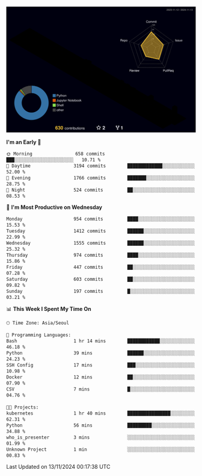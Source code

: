 <!-- ![Header](./github-header-image.png) -->

<!-- <div align="center">
  <img src="https://ziadoua.github.io/m3-Markdown-Badges/badges/FastAPI/fastapi1.svg" />&nbsp
  <img src="https://ziadoua.github.io/m3-Markdown-Badges/badges/Git/git1.svg" />&nbsp
  <img src="https://ziadoua.github.io/m3-Markdown-Badges/badges/Linux/linux2.svg" />&nbsp
  <img src="https://ziadoua.github.io/m3-Markdown-Badges/badges/PostgreSQL/postgresql3.svg" />&nbsp
  <img src="https://ziadoua.github.io/m3-Markdown-Badges/badges/Python/python3.svg" />&nbsp
</div> -->

![](./profile-3d-contrib/profile-night-rainbow.svg)

<!--START_SECTION:waka-->
**I'm an Early 🐤** 

```text
🌞 Morning                658 commits         ███░░░░░░░░░░░░░░░░░░░░░░   10.71 % 
🌆 Daytime                3194 commits        █████████████░░░░░░░░░░░░   52.00 % 
🌃 Evening                1766 commits        ███████░░░░░░░░░░░░░░░░░░   28.75 % 
🌙 Night                  524 commits         ██░░░░░░░░░░░░░░░░░░░░░░░   08.53 % 
```
📅 **I'm Most Productive on Wednesday** 

```text
Monday                   954 commits         ████░░░░░░░░░░░░░░░░░░░░░   15.53 % 
Tuesday                  1412 commits        ██████░░░░░░░░░░░░░░░░░░░   22.99 % 
Wednesday                1555 commits        ██████░░░░░░░░░░░░░░░░░░░   25.32 % 
Thursday                 974 commits         ████░░░░░░░░░░░░░░░░░░░░░   15.86 % 
Friday                   447 commits         ██░░░░░░░░░░░░░░░░░░░░░░░   07.28 % 
Saturday                 603 commits         ██░░░░░░░░░░░░░░░░░░░░░░░   09.82 % 
Sunday                   197 commits         █░░░░░░░░░░░░░░░░░░░░░░░░   03.21 % 
```


📊 **This Week I Spent My Time On** 

```text
🕑︎ Time Zone: Asia/Seoul

💬 Programming Languages: 
Bash                     1 hr 14 mins        ████████████░░░░░░░░░░░░░   46.18 % 
Python                   39 mins             ██████░░░░░░░░░░░░░░░░░░░   24.23 % 
SSH Config               17 mins             ███░░░░░░░░░░░░░░░░░░░░░░   10.98 % 
Docker                   12 mins             ██░░░░░░░░░░░░░░░░░░░░░░░   07.90 % 
CSV                      7 mins              █░░░░░░░░░░░░░░░░░░░░░░░░   04.76 % 

🐱‍💻 Projects: 
kubernetes               1 hr 40 mins        ████████████████░░░░░░░░░   62.31 % 
Python                   56 mins             █████████░░░░░░░░░░░░░░░░   34.88 % 
who_is_presenter         3 mins              ░░░░░░░░░░░░░░░░░░░░░░░░░   01.99 % 
Unknown Project          1 min               ░░░░░░░░░░░░░░░░░░░░░░░░░   00.83 % 
```


 Last Updated on 13/11/2024 00:17:38 UTC
<!--END_SECTION:waka-->





